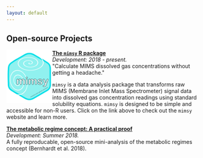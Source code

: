 ```yaml
---
layout: default
---
```


## Open-source Projects  

<img src="images/logo.png" align = "left" width = "120" /> **[The `mimsy` R package](https://michelleckelly.github.io/mimsy/)**  
_Development: 2018 - present._  
"Calculate MIMS dissolved gas concentrations without getting a headache."  

`mimsy` is a data analysis package that transforms raw MIMS (Membrane Inlet Mass Spectrometer) signal data into dissolved gas concentration readings using standard solubility equations. `mimsy` is designed to be simple and accessible for non-R users. Click on the link above to check out the `mimsy` website and learn more.

**[The metabolic regime concept: A practical proof](https://github.com/michelleckelly/Kelly_dcei/blob/master/FinalProject/FinalProject.pdf)**  
_Development: Summer 2018._  
A fully reproducable, open-source mini-analysis of the metabolic regimes concept (Bernhardt et al. 2018). 
